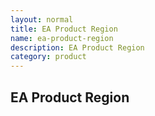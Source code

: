 ```yaml
---
layout: normal
title: EA Product Region
name: ea-product-region
description: EA Product Region
category: product
---
```


## EA Product Region